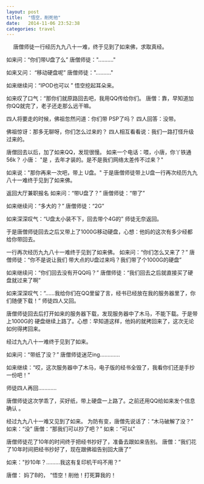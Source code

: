 ```yaml
---
layout: post
title:  "悟空，削死他"
date:   2014-11-06 23:52:38
categories: travel
---
```


　  唐僧师徒一行经历九九八十一难，终于见到了如来佛，求取真经。

如来问：“你们带U盘了么”
唐僧师徒：".........."

如来又问： “移动硬盘呢”
唐僧师徒：".........."

如来继续问：“IPOD也可以 ”
悟空挖起耳朵来。

如来叹了口气：“那你们就原路回去吧，我用QQ传给你们。
唐僧：靠，早知道加你QQ就完了，老子还走那么远干嘛。

四人将要走的时候，佛祖忽然问道：你们带 PSP了吗？
四人回答：没带。

佛祖惊讶：那多无聊呀，你们怎么过来的？
四人相互看看说：我们一路打怪升级过来的。

唐僧回去以后，加了如来QQ，发现很慢。
如来一个电话：喂，小唐，你丫铁通56k？
小唐： "是 ，去年才装的。是不是我们网络太差传不过来？"

如来说："那你再来一次吧，带上 U盘。"
于是唐僧师徒带上U盘一行再次经历九九八十一难终于见到了如来佛。

返回大厅兼职报名
如来问：“带U盘了？”
唐僧师徒：“带了”

如来继续问：“多大的？”
唐僧师徒：“2G”

如来深深叹气：“U盘太小装不下，回去带个4G的”
师徒无奈返回。

于是唐僧师徒回去之后又带上了1000G移动硬盘，心想：他妈的这次有多少经都给你带回去。

一行再次经历九九八十一难终于见到了如来佛。
如来问：“你们怎么又来了？”
唐僧师徒：“你不是说让我们 带大点的U盘过来吗？我们带了个1000G的硬盘”

如来继续问：“你们回去没有开QQ吗？”
唐僧师徒：“我们回去之后就直接买了硬盘就过来了啊”

如来深深叹气：“……我给你们在QQ里留了言，经书已经放在我的服务器里了，你们随便下载！”
师徒四人又回。

唐僧师徒回去后打开如来的服务器下载，发现服务器中了木马，不能下载。于是带上1000G的
硬盘继续上路了。心想：早知道这样，他妈的就拷回来了，这次无论如何得拷回来。

经过九九八十一难终于见到了如来。

如来问：“带纸了没？”
唐僧师徒迷茫ing.............

如来继续：“哎，这次服务器中了木马，电子版的经书全毁了，我看你们还是手抄一份吧！”

师徒四人再回............

唐僧师徒这次学乖了，买好纸，带上硬盘一上路了。之前还用QQ给如来发个信息确认 。

经过九九八十一难又见到了如来。
为防有变，唐僧先说话了：“木马破解了没？”
如来：“没”
唐僧：“那我们可以抄了吧？”
如来：“可以”

唐僧师徒花了10年的时间终于把经书抄好了，准备去跟如来告别。
唐僧：“我们花了10年时间把经书抄好了，现在跟佛祖告别回大唐了”

如来："抄10年？.........我这有复印机干吗不用？”

唐僧： 妈了B的， “悟空！削他！打死算我的！

